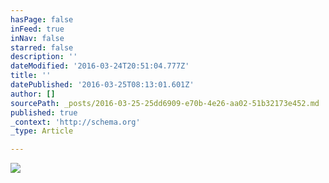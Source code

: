 ```yaml
---
hasPage: false
inFeed: true
inNav: false
starred: false
description: ''
dateModified: '2016-03-24T20:51:04.777Z'
title: ''
datePublished: '2016-03-25T08:13:01.601Z'
author: []
sourcePath: _posts/2016-03-25-25dd6909-e70b-4e26-aa02-51b32173e452.md
published: true
_context: 'http://schema.org'
_type: Article

---
```

![](https://the-grid-user-content.s3-us-west-2.amazonaws.com/2ce86689-fafc-4e1f-8e91-2b56d1a186bf.jpg)